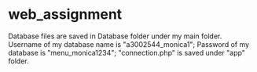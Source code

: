 # web_assignment
Database files are saved in Database folder under my main folder.
Username of my database name is "a3002544_monica1";
Password of my database is "menu_monica1234";
"connection.php" is saved under "app" folder.

